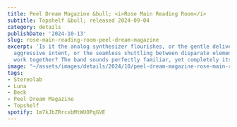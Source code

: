 ```yaml
---
title: Peel Dream Magazine &bull; <i>Rose Main Reading Room</i>
subtitle: Topshelf &bull; released 2024-09-04
category: details
publishDate: '2024-10-13'
slug: rose-main-reading-room-peel-dream-magazine
excerpt: 'Is it the analog synthesizer flourishes, or the gentle delivery with an
  aggressive intent, or the seamless shuttling between disparate elements that shouldn''t
  work together? The band sounds perfectly familiar, yet completely its own thing. '
image: "~/assets/images/details/2024/10/peel-dream-magazine-rose-main-reading-room.webp"
tags:
- Stereolab
- Luna
- Beck
- Peel Dream Magazine
- Topshelf
spotify: 1m7kJbZRrcxbMtWUOPqGVE
---
```



